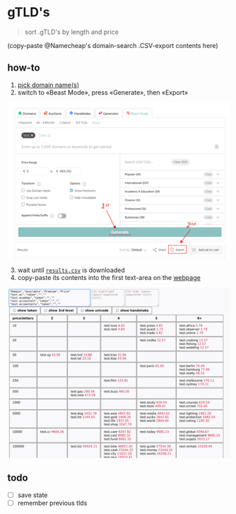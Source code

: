 # gTLD's

> sort .gTLD's by length and price

(copy-paste @Namecheap's domain-search .CSV-export contents here)

## how-to

1. [pick domain name(s)](https://www.namecheap.com/domains/registration/results/?type=&domain=test)
2. switch to «Beast Mode», press «Generate», then «Export»

![how-to](how-to.png)


3. wait until [`results.csv`](results.csv) is downloaded
4. copy-paste its contents into the first text-area on the [webpage](https://dym.sh/gtlds/)

![screenshot](screenshot.png)


## todo

- [ ] save state
- [ ] remember previous tlds

